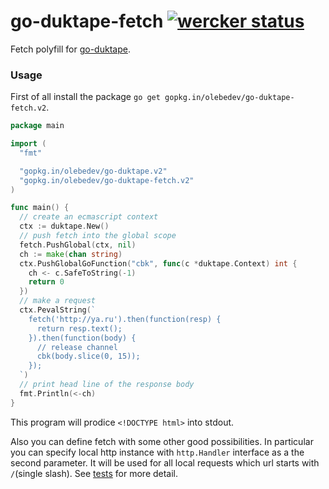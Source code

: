 # go-duktape-fetch [![wercker status](https://app.wercker.com/status/fb4b5e19e7981f6aa9b0426deeaa1406/s "wercker status")](https://app.wercker.com/project/bykey/fb4b5e19e7981f6aa9b0426deeaa1406)

Fetch polyfill for [go-duktape](https://github.com/olebedev/go-duktape).

### Usage

First of all install the package `go get gopkg.in/olebedev/go-duktape-fetch.v2`.

```go
package main

import (
  "fmt"

  "gopkg.in/olebedev/go-duktape.v2"
  "gopkg.in/olebedev/go-duktape-fetch.v2"
)

func main() {
  // create an ecmascript context
  ctx := duktape.New()
  // push fetch into the global scope
  fetch.PushGlobal(ctx, nil)
  ch := make(chan string)
  ctx.PushGlobalGoFunction("cbk", func(c *duktape.Context) int {
    ch <- c.SafeToString(-1)
    return 0
  })
  // make a request
  ctx.PevalString(`
    fetch('http://ya.ru').then(function(resp) {
      return resp.text();
    }).then(function(body) {
      // release channel
      cbk(body.slice(0, 15));
    });
  `)
  // print head line of the response body
  fmt.Println(<-ch)
}
```
This program will prodice `<!DOCTYPE html>` into stdout.

Also you can define fetch with some other good possibilities. In 
particular you can specify local http instance with `http.Handler` 
interface as a the second parameter. It will be used for all local
requests which url starts with `/`(single slash). See [tests](https://github.com/olebedev/go-duktape-fetch/blob/master/fetch_test.go) 
for more detail.
